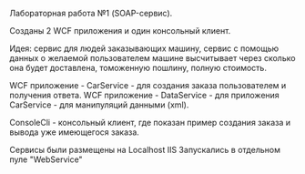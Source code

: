 Лабораторная работа №1 (SOAP-сервис).

Созданы 2 WCF приложения и один консольный клиент.

Идея: сервис для людей заказывающих машину, сервис с помощью данных о желаемой пользователем машине высчитывает через сколько она будет доставлена, томоженную пошлину, полную стоимость.

WCF приложение - CarService - для создания заказа пользователем и получения ответа.
WCF приложение - DataService - для приложения CarService - для манипуляций данными (xml).

ConsoleCli - консольный клиент, где показан пример создания заказа и вывода уже имеющегося заказа.

Сервисы были размещены на Localhost IIS
Запускались в отдельном пуле "WebService"


